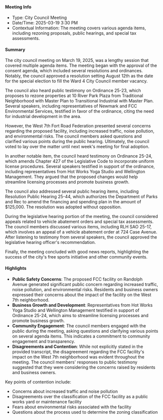 #### Meeting Info
- Type: City Council Meeting
- Date/Time: 2025-03-19 3:30 PM
- Contextual Information: The meeting covers various agenda items, including rezoning proposals, public hearings, and special tax assessments.

#### Summary
The city council meeting on March 19, 2025, was a lengthy session that covered multiple agenda items. The meeting began with the approval of the consent agenda, which included several resolutions and ordinances. Notably, the council approved a resolution setting August 12th as the date for the special election to fill the Ward 4 City Council member vacancy.

The council also heard public testimony on Ordinance 25-23, which proposes to rezone properties at 10 River Park Plaza from Traditional Neighborhood with Master Plan to Transitional Industrial with Master Plan. Several speakers, including representatives of Newmark and FCC Environmental Services, testified in favor of the ordinance, citing the need for industrial development in the area.

However, the West 7th Fort Road Federation presented several concerns regarding the proposed facility, including increased traffic, noise pollution, and environmental risks. The council members asked questions and clarified various points during the public hearing. Ultimately, the council voted to lay over the matter until next week's meeting for final adoption.

In another notable item, the council heard testimony on Ordinance 25-24, which amends Chapter 427 of the Legislative Code to incorporate uniform license procedures. Several speakers testified in support of the ordinance, including representatives from Hot Works Yoga Studio and Wellington Management. They argued that the proposed changes would help streamline licensing processes and promote business growth.

The council also addressed several public hearing items, including Resolution Public Hearing 25-44, which authorizes the Department of Parks and Rec to amend the financing and spending plan in the amount of $125,000. The resolution was adopted without opposition.

During the legislative hearing portion of the meeting, the council considered appeals related to vehicle abatement orders and special tax assessments. The council members discussed various items, including RLH SAO 25-17, which involves an appeal of a vehicle abatement order at 724 Case Avenue. After listening to testimony from several speakers, the council approved the legislative hearing officer's recommendation.

Finally, the meeting concluded with good news reports, highlighting the success of the city's free sports initiative and other community events.

#### Highlights
- **Public Safety Concerns**: The proposed FCC facility on Randolph Avenue generated significant public concern regarding increased traffic, noise pollution, and environmental risks. Residents and business owners expressed their concerns about the impact of the facility on the West 7th neighborhood.
- **Business Growth and Development**: Representatives from Hot Works Yoga Studio and Wellington Management testified in support of Ordinance 25-24, which aims to streamline licensing processes and promote business growth.
- **Community Engagement**: The council members engaged with the public during the meeting, asking questions and clarifying various points on several agenda items. This indicates a commitment to community engagement and transparency.
- **Disagreements and Contention**: While not explicitly stated in the provided transcript, the disagreement regarding the FCC facility's impact on the West 7th neighborhood was evident throughout the meeting. The council members' responses to public testimony suggested that they were considering the concerns raised by residents and business owners.

Key points of contention include:

*   Concerns about increased traffic and noise pollution
*   Disagreements over the classification of the FCC facility as a public works yard or maintenance facility
*   Fears about environmental risks associated with the facility
*   Questions about the process used to determine the zoning classification

